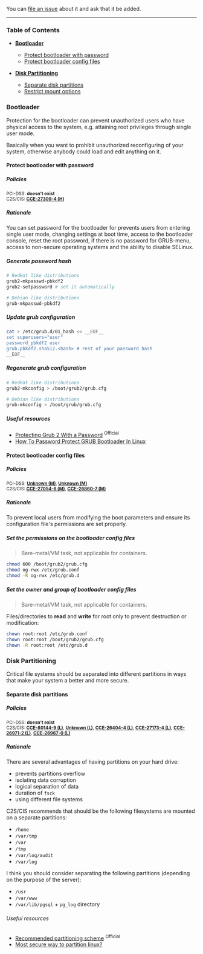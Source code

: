 You can [file an issue](https://github.com/trimstray/the-practical-linux-hardening-guide/issues) about it and ask that it be added.

---

### Table of Contents

- **[Bootloader](#bootloader)**
  * [Protect bootloader with password](#protect-bootloader-with-password)
  * [Protect bootloader config files](#protect-bootloader-config-files)

- **[Disk Partitioning](#disk-partitioning)**
  * [Separate disk partitions](#separate-disk-partitions)
  * [Restrict mount options](#restrict-mount-options)

### Bootloader

Protection for the bootloader can prevent unauthorized users who have physical access to the system, e.g. attaining root privileges through single user mode.

Basically when you want to prohibit unauthorized reconfiguring of your system, otherwise anybody could load and edit anything on it.

#### Protect bootloader with password

##### Policies

<sup>PCI-DSS: <b>doesn't exist</b></sup><br>
<sup>C2S/CIS: <a href="https://static.open-scap.org/ssg-guides/ssg-rhel7-guide-C2S.html#xccdf_org.ssgproject.content_rule_grub2_password"><b>CCE-27309-4 (H)</b></a></sup>

##### Rationale

You can set password for the bootloader for prevents users from entering single user mode, changing settings at boot time, access to the bootloader console, reset the root password, if there is no password for GRUB-menu, access to non-secure operating systems and the ability to disable SELinux.

##### Generate password hash

```bash
# RedHat like distributions
grub2-mkpasswd-pbkdf2
grub2-setpassword # set it automatically

# Debian like distributions
grub-mkpasswd-pbkdf2
```

##### Update grub configuration

```bash
cat > /etc/grub.d/01_hash << __EOF__
set superusers="user"
password_pbkdf2 user
grub.pbkdf2.sha512.<hash> # rest of your password hash
__EOF__
```

##### Regenerate grub configuration

```bash
# RedHat like distributions
grub2-mkconfig > /boot/grub2/grub.cfg

# Debian like distributions
grub-mkconfig > /boot/grub/grub.cfg
```

##### Useful resources

- [Protecting Grub 2 With a Password](https://access.redhat.com/documentation/en-us/red_hat_enterprise_linux/7/html/system_administrators_guide/sec-protecting_grub_2_with_a_password) <sup>Official</sup>
- [How To Password Protect GRUB Bootloader In Linux](https://www.ostechnix.com/password-protect-grub-bootloader-linux/)

#### Protect bootloader config files

##### Policies

<sup>PCI-DSS: <a href="https://static.open-scap.org/ssg-guides/ssg-centos7-guide-pci-dss.html#xccdf_org.ssgproject.content_rule_file_owner_grub2_cfg"><b>Unknown (M)</b></a>, <a href="https://static.open-scap.org/ssg-guides/ssg-centos7-guide-pci-dss.html#xccdf_org.ssgproject.content_rule_file_groupowner_grub2_cfg"><b>Unknown (M)</b></a></sup><br>
<sup>C2S/CIS: <a href="https://static.open-scap.org/ssg-guides/ssg-rhel7-guide-C2S.html#xccdf_org.ssgproject.content_rule_file_permissions_grub2_cfg"><b>CCE-27054-6 (M)</b></a>, <a href="https://static.open-scap.org/ssg-guides/ssg-rhel7-guide-C2S.html#xccdf_org.ssgproject.content_rule_file_owner_grub2_cfg"><b>CCE-26860-7 (M)</b></a></sup>

##### Rationale

To prevent local users from modifying the boot parameters  and ensure its configuration file's permissions are set properly.

##### Set the permissions on the bootloader config files

  > Bare-metal/VM task, not applicable for containers.

```bash
chmod 600 /boot/grub2/grub.cfg
chmod og-rwx /etc/grub.conf
chmod -R og-rwx /etc/grub.d
```

##### Set the owner and group of bootloader config files

  > Bare-metal/VM task, not applicable for containers.

Files/directories to **read** and **write** for root only to prevent destruction or modification:

```bash
chown root:root /etc/grub.conf
chown root:root /boot/grub2/grub.cfg
chown -R root:root /etc/grub.d
```

### Disk Partitioning

Critical file systems should be separated into different partitions in ways that make your system a better and more secure.

#### Separate disk partitions

##### Policies

<sup>PCI-DSS: <b>doesn't exist</b></sup><br>
<sup>C2S/CIS: <a href="https://static.open-scap.org/ssg-guides/ssg-rhel7-guide-C2S.html#xccdf_org.ssgproject.content_rule_partition_for_home"><b>CCE-80144-9 (L)</b></a>, <a href="https://static.open-scap.org/ssg-guides/ssg-rhel7-guide-C2S.html#xccdf_org.ssgproject.content_rule_partition_for_var_tmp"><b>Unknown (L)</b></a>, <a href="https://static.open-scap.org/ssg-guides/ssg-rhel7-guide-C2S.html#xccdf_org.ssgproject.content_rule_partition_for_var"><b>CCE-26404-4 (L)</b></a>, <a href="https://static.open-scap.org/ssg-guides/ssg-rhel7-guide-C2S.html#xccdf_org.ssgproject.content_rule_partition_for_tmp"><b>CCE-27173-4 (L)</b></a>, <a href="https://static.open-scap.org/ssg-guides/ssg-rhel7-guide-C2S.html#xccdf_org.ssgproject.content_rule_partition_for_var_log_audit"><b>CCE-26971-2 (L)</b></a>, <a href="https://static.open-scap.org/ssg-guides/ssg-rhel7-guide-C2S.html#xccdf_org.ssgproject.content_rule_partition_for_var_log"><b>CCE-26967-0 (L)</b></a></sup>

##### Rationale

There are several advantages of having partitions on your hard drive:

- prevents partitions overflow
- isolating data corruption
- logical separation of data
- duration of `fsck`
- using different file systems

C2S/CIS recommends that should be the following filesystems are mounted on a separate partitions:

- `/home`
- `/var/tmp`
- `/var`
- `/tmp`
- `/var/log/audit`
- `/var/log`

I think you should consider separating the following partitions (depending on the purpose of the server):

- `/usr`
- `/var/www`
- `/var/lib/pgsql` + `pg_log` directory

###### Useful resources

- [Recommended partitioning scheme](https://access.redhat.com/documentation/en-us/red_hat_enterprise_linux/6/html/installation_guide/s2-diskpartrecommend-x86) <sup>Official</sup>
- [Most secure way to partition linux?](https://security.stackexchange.com/questions/38793/most-secure-way-to-partition-linux)